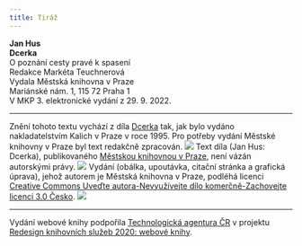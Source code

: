 ```yaml
---
title: Tiráž
---
```


**Jan Hus    
Dcerka**  
O poznání cesty pravé k spasení    
Redakce Markéta Teuchnerová  
Vydala Městská knihovna v Praze  
Mariánské nám. 1, 115 72 Praha 1  
V MKP 3. elektronické vydání z 29. 9. 2022.

***

Znění tohoto textu vychází z díla [Dcerka](https://search.mlp.cz/cz/titul/dcerka/53977/#/) tak, jak bylo vydáno nakladatelstvím Kalich v Praze v roce 1995. Pro potřeby vydání Městské knihovny v Praze byl text redakčně zpracován.
![](../Images/image003.jpg)
Text díla (Jan Hus: Dcerka), publikovaného [Městskou knihovnou v Praze](https://www.mlp.cz/cz/), není vázán autorskými právy.
![](../Images/image001.jpg)
Vydání (obálka, upoutávka, citační stránka a grafická úprava), jehož autorem je Městská knihovna v Praze, podléhá licenci [Creative Commons Uveďte autora-Nevyužívejte dílo komerčně-Zachovejte licenci 3.0 Česko](https://creativecommons.org/licenses/by-nc-sa/3.0/cz/).
![](../Images/image004.jpg)

***

Vydání webové knihy podpořila [Technologická agentura ČR](https://www.tacr.cz/) v projektu [Redesign knihovních služeb 2020: webové knihy](https://starfos.tacr.cz/cs/project/TL04000391).